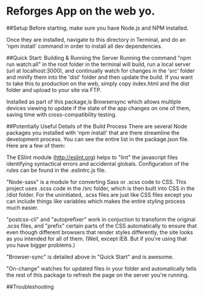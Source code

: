 # Reforges App on the web yo.

##Setup
Before starting, make sure you have Node.js and NPM installed.

Once they are installed, navigate to this directory in Terminal, and do an 'npm install' command in order to install
all dev dependencies.

##Quick Start: Building & Running the Server
Running the command "npm run watch:all" in the root folder in the terminal will build, run a local server (url at localhost:3000), and continually watch for changes in the 'src' folder and minify them into the 'dist' folder and then update the build. If you want to take this to production on the web, simply copy index.html and the dist folder and upload to your site via FTP.

Installed as part of this package,is Browsersync which allows multiple devices viewing to update if the state of the app changes on one of them, saving time with cross-compatibility testing.

##Potentially Useful Details of the Build Process
There are several Node packages you installed with 'npm install' that are there streamline the development process. You can see the entire list in the package.json file. Here are a few of them:

The ESlint module (http://eslint.org) helps to "lint" the javascript files identifying syntactical errors and accidental globals.  Configuration of the rules can be found in the .eslintrc.js file.

"Node-sass" is a module for converting Sass or .scss code to CSS. This project uses .scss code in the /src folder, which is then built into CSS in the /dist folder. For the uninitiated, .scss files are just like CSS files except you can include things like variables which makes the entire styling process much easier.

"postcss-cli" and "autoprefixer" work in conjuction to transform the original .scss files, and "prefix" certain parts of the CSS automatically to ensure that even though different browsers that render styles differently, the site looks as you intended for all of them. (Well, except IE8. But if you're using that you have bigger problems.)

"Browser-sync" is detailed above in "Quick Start" and is awesome.

"On-change" watches for updated files in your folder and automatically tells the rest of this package to refresh the page on the server you're running.








##Troubleshooting
